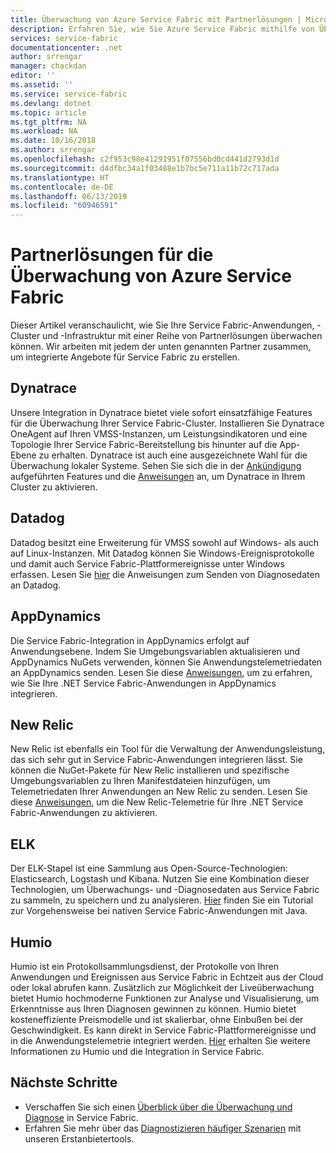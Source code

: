 ```yaml
---
title: Überwachung von Azure Service Fabric mit Partnerlösungen | Microsoft-Dokumentation
description: Erfahren Sie, wie Sie Azure Service Fabric mithilfe von Überwachungslösungen von Partnern überwachen.
services: service-fabric
documentationcenter: .net
author: srrengar
manager: chackdan
editor: ''
ms.assetid: ''
ms.service: service-fabric
ms.devlang: dotnet
ms.topic: article
ms.tgt_pltfrm: NA
ms.workload: NA
ms.date: 10/16/2018
ms.author: srrengar
ms.openlocfilehash: c2f953c98e41291951f07556bd0cd441d2793d1d
ms.sourcegitcommit: d4dfbc34a1f03488e1b7bc5e711a11b72c717ada
ms.translationtype: HT
ms.contentlocale: de-DE
ms.lasthandoff: 06/13/2019
ms.locfileid: "60946591"
---
```

# <a name="azure-service-fabric-monitoring-partners"></a>Partnerlösungen für die Überwachung von Azure Service Fabric

Dieser Artikel veranschaulicht, wie Sie Ihre Service Fabric-Anwendungen, -Cluster und -Infrastruktur mit einer Reihe von Partnerlösungen überwachen können. Wir arbeiten mit jedem der unten genannten Partner zusammen, um integrierte Angebote für Service Fabric zu erstellen.

## <a name="dynatrace"></a>Dynatrace

Unsere Integration in Dynatrace bietet viele sofort einsatzfähige Features für die Überwachung Ihrer Service Fabric-Cluster. Installieren Sie Dynatrace OneAgent auf Ihren VMSS-Instanzen, um Leistungsindikatoren und eine Topologie Ihrer Service Fabric-Bereitstellung bis hinunter auf die App-Ebene zu erhalten. Dynatrace ist auch eine ausgezeichnete Wahl für die Überwachung lokaler Systeme. Sehen Sie sich die in der [Ankündigung](https://www.dynatrace.com/news/blog/automatic-end-to-end-service-fabric-monitoring-with-dynatrace/) aufgeführten Features und die [Anweisungen](https://www.dynatrace.com/news/blog/automatic-end-to-end-service-fabric-monitoring-with-dynatrace/) an, um Dynatrace in Ihrem Cluster zu aktivieren. 

## <a name="datadog"></a>Datadog

Datadog besitzt eine Erweiterung für VMSS sowohl auf Windows- als auch auf Linux-Instanzen. Mit Datadog können Sie Windows-Ereignisprotokolle und damit auch Service Fabric-Plattformereignisse unter Windows erfassen. Lesen Sie [hier](https://www.datadoghq.com/blog/azure-monitoring-enhancements/#integrate-with-azure-service-fabric) die Anweisungen zum Senden von Diagnosedaten an Datadog.

## <a name="appdynamics"></a>AppDynamics

Die Service Fabric-Integration in AppDynamics erfolgt auf Anwendungsebene. Indem Sie Umgebungsvariablen aktualisieren und AppDynamics NuGets verwenden, können Sie Anwendungstelemetriedaten an AppDynamics senden. Lesen Sie diese [Anweisungen](https://docs.appdynamics.com/display/AZURE/Install+AppDynamics+for+Azure+Service+Fabric), um zu erfahren, wie Sie Ihre .NET Service Fabric-Anwendungen in AppDynamics integrieren.

## <a name="new-relic"></a>New Relic

New Relic ist ebenfalls ein Tool für die Verwaltung der Anwendungsleistung, das sich sehr gut in Service Fabric-Anwendungen integrieren lässt. Sie können die NuGet-Pakete für New Relic installieren und spezifische Umgebungsvariablen zu Ihren Manifestdateien hinzufügen, um Telemetriedaten Ihrer Anwendungen an New Relic zu senden. Lesen Sie diese [Anweisungen](https://docs.newrelic.com/docs/agents/net-agent/azure-installation/install-net-agent-azure-service-fabric), um die New Relic-Telemetrie für Ihre .NET Service Fabric-Anwendungen zu aktivieren.

## <a name="elk"></a>ELK 

Der ELK-Stapel ist eine Sammlung aus Open-Source-Technologien: Elasticsearch, Logstash und Kibana. Nutzen Sie eine Kombination dieser Technologien, um Überwachungs- und -Diagnosedaten aus Service Fabric zu sammeln, zu speichern und zu analysieren. [Hier](service-fabric-tutorial-java-elk.md) finden Sie ein Tutorial zur Vorgehensweise bei nativen Service Fabric-Anwendungen mit Java. 

## <a name="humio"></a>Humio

Humio ist ein Protokollsammlungsdienst, der Protokolle von Ihren Anwendungen und Ereignissen aus Service Fabric in Echtzeit aus der Cloud oder lokal abrufen kann. Zusätzlich zur Möglichkeit der Liveüberwachung bietet Humio hochmoderne Funktionen zur Analyse und Visualisierung, um Erkenntnisse aus Ihren Diagnosen gewinnen zu können. Humio bietet kosteneffiziente Preismodelle und ist skalierbar, ohne Einbußen bei der Geschwindigkeit. Es kann direkt in Service Fabric-Plattformereignisse und in die Anwendungstelemetrie integriert werden. [Hier](https://github.com/humio/service-fabric-humio) erhalten Sie weitere Informationen zu Humio und die Integration in Service Fabric.

## <a name="next-steps"></a>Nächste Schritte

* Verschaffen Sie sich einen [Überblick über die Überwachung und Diagnose](service-fabric-diagnostics-overview.md) in Service Fabric.
* Erfahren Sie mehr über das [Diagnostizieren häufiger Szenarien](service-fabric-diagnostics-common-scenarios.md) mit unseren Erstanbietertools.
